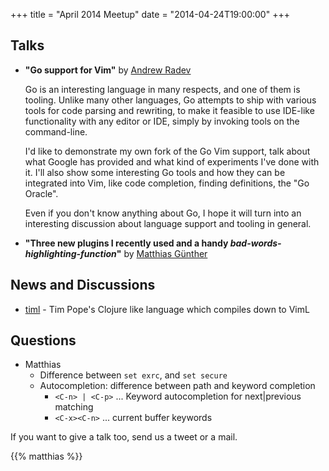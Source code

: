 +++
title = "April 2014 Meetup"
date = "2014-04-24T19:00:00"
+++

## Talks

- **"Go support for Vim"** by [Andrew Radev](https://twitter.com/andrewradev)

    Go is an interesting language in many respects, and one of them is tooling. Unlike many other languages, Go attempts to ship with various tools for code parsing and rewriting, to make it feasible to use IDE-like functionality with any editor or IDE, simply by invoking tools on the command-line.

    I'd like to demonstrate my own fork of the Go Vim support, talk about what Google has provided and what kind of experiments I've done with it. I'll also show some interesting Go tools and how they can be integrated into Vim, like code completion, finding definitions, the "Go Oracle".

    Even if you don't know anything about Go, I hope it will turn into an interesting discussion about language support and tooling in general.
- **"Three new plugins I recently used and a handy *bad-words-highlighting-function*"** by [Matthias Günther](https://twitter.com/wikimatze)


## News and Discussions

- [timl](https://github.com/tpope/timl) - Tim Pope's Clojure like language which compiles down to VimL


## Questions

- Matthias
  - Difference between `set exrc`, and `set secure`
  - Autocompletion: difference between path and keyword completion
    - `<C-n> | <C-p>` ... Keyword autocompletion for next|previous matching
    - `<C-x><C-n>` ... current buffer keywords


If you want to give a talk too, send us a tweet or a mail.


{{% matthias %}}
